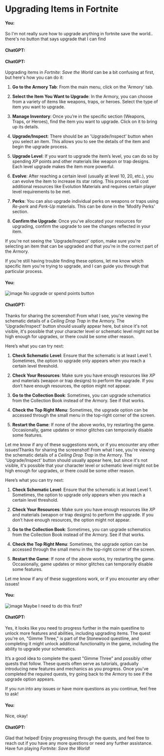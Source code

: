 # Upgrading Items in Fortnite

#### You:
So I'm not really sure how to upgrade anything in fortnite save the world.. there's no button that says upgrade that I can find

#### ChatGPT:


#### ChatGPT:
Upgrading items in *Fortnite: Save the World* can be a bit confusing at first, but here's how you can do it:

1. **Go to the Armory Tab**: From the main menu, click on the 'Armory' tab.

2. **Select the Item You Want to Upgrade**: In the Armory, you can choose from a variety of items like weapons, traps, or heroes. Select the type of item you want to upgrade.

3. **Manage Inventory**: Once you’re in the specific section (Weapons, Traps, or Heroes), find the item you want to upgrade. Click on it to bring up its details.

4. **Upgrade/Inspect**: There should be an 'Upgrade/Inspect' button when you select an item. This allows you to see the details of the item and begin the upgrade process.

5. **Upgrade Level**: If you want to upgrade the item’s level, you can do so by spending *XP* points and other materials like weapon or trap designs. Each level upgrade makes the item more powerful.

6. **Evolve**: After reaching a certain level (usually at level 10, 20, etc.), you can evolve the item to increase its star rating. This process will cost additional resources like Evolution Materials and requires certain player level requirements to be met.

7. **Perks**: You can also upgrade individual perks on weapons or traps using *Re-perk* and *Perk-Up* materials. This can be done in the 'Modify Perks' section.

8. **Confirm the Upgrade**: Once you’ve allocated your resources for upgrading, confirm the upgrade to see the changes reflected in your item.

If you're not seeing the 'Upgrade/Inspect' option, make sure you're selecting an item that can be upgraded and that you're in the correct part of the Armory.

If you're still having trouble finding these options, let me know which specific item you're trying to upgrade, and I can guide you through that particular process.


#### You:
![image](file-service://file-OYHXRrPWrtIUrQsWdoKQ8ebC)
No upgrade or spend points button

#### ChatGPT:
Thanks for sharing the screenshot! From what I see, you're viewing the schematic details of a *Ceiling Drop Trap* in the Armory. The 'Upgrade/Inspect' button should usually appear here, but since it's not visible, it's possible that your character level or schematic level might not be high enough for upgrades, or there could be some other reason.

Here’s what you can try next:

1. **Check Schematic Level**: Ensure that the schematic is at least Level 1. Sometimes, the option to upgrade only appears when you reach a certain level threshold.

2. **Check Your Resources**: Make sure you have enough resources like *XP* and materials (weapon or trap designs) to perform the upgrade. If you don’t have enough resources, the option might not appear.

3. **Go to the Collection Book**: Sometimes, you can upgrade schematics from the Collection Book instead of the Armory. See if that works.

4. **Check the Top Right Menu**: Sometimes, the upgrade option can be accessed through the small menu in the top-right corner of the screen.

5. **Restart the Game**: If none of the above works, try restarting the game. Occasionally, game updates or minor glitches can temporarily disable some features.

Let me know if any of these suggestions work, or if you encounter any other issues!Thanks for sharing the screenshot! From what I see, you're viewing the schematic details of a *Ceiling Drop Trap* in the Armory. The 'Upgrade/Inspect' button should usually appear here, but since it's not visible, it's possible that your character level or schematic level might not be high enough for upgrades, or there could be some other reason.

Here’s what you can try next:

1. **Check Schematic Level**: Ensure that the schematic is at least Level 1. Sometimes, the option to upgrade only appears when you reach a certain level threshold.

2. **Check Your Resources**: Make sure you have enough resources like *XP* and materials (weapon or trap designs) to perform the upgrade. If you don’t have enough resources, the option might not appear.

3. **Go to the Collection Book**: Sometimes, you can upgrade schematics from the Collection Book instead of the Armory. See if that works.

4. **Check the Top Right Menu**: Sometimes, the upgrade option can be accessed through the small menu in the top-right corner of the screen.

5. **Restart the Game**: If none of the above works, try restarting the game. Occasionally, game updates or minor glitches can temporarily disable some features.

Let me know if any of these suggestions work, or if you encounter any other issues!


#### You:
![image](file-service://file-1FHGHq0fNejuJB3j2EfSsNQW)
Maybe I need to do this first?

#### ChatGPT:
Yes, it looks like you need to progress further in the main questline to unlock more features and abilities, including upgrading items. The quest you're on, "Gimme Three," is part of the Stonewood questline, and completing it might unlock additional functionality in the game, including the ability to upgrade your schematics.

It’s a good idea to complete the quest "Gimme Three" and possibly other quests that follow. These quests often serve as tutorials, gradually introducing new features and mechanics as you progress. Once you've completed the required quests, try going back to the Armory to see if the upgrade option appears.

If you run into any issues or have more questions as you continue, feel free to ask!


#### You:
Nice, okay! 

#### ChatGPT:
Glad that helped! Enjoy progressing through the quests, and feel free to reach out if you have any more questions or need any further assistance. Have fun playing *Fortnite: Save the World*!
